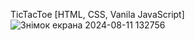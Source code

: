 TicTacToe [HTML, CSS, Vanila JavaScript]
![Знімок екрана 2024-08-11 132756](https://github.com/user-attachments/assets/c798f48b-54af-4c4f-8570-55f47a3905c8)
